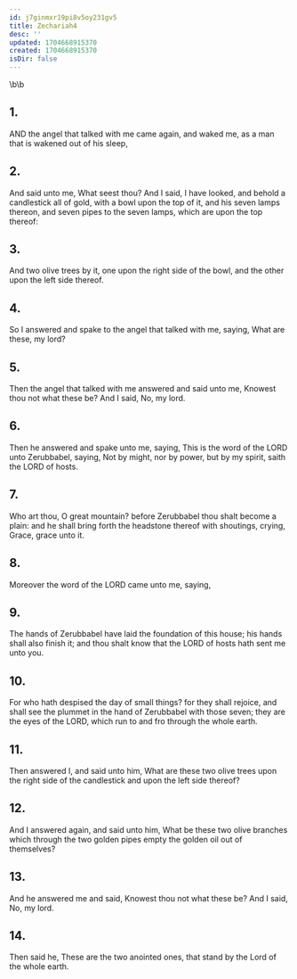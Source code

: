 ```yaml
---
id: j7ginmxr19pi8v5oy231gv5
title: Zechariah4
desc: ''
updated: 1704668915370
created: 1704668915370
isDir: false
---
```

\b\b
## 1.
AND the angel that talked with me came again, and waked me, as a man that is wakened out of his sleep,
## 2.
And said unto me, What seest thou?  And I said, I have looked, and behold a candlestick all of gold, with a bowl upon the top of it, and his seven lamps thereon, and seven pipes to the seven lamps, which are upon the top thereof:
## 3.
And two olive trees by it, one upon the right side of the bowl, and the other upon the left side thereof.
## 4.
So I answered and spake to the angel that talked with me, saying, What are these, my lord?
## 5.
Then the angel that talked with me answered and said unto me, Knowest thou not what these be?  And I said, No, my lord.
## 6.
Then he answered and spake unto me, saying, This is the word of the LORD unto Zerubbabel, saying, Not by might, nor by power, but by my spirit, saith the LORD of hosts.
## 7.
Who art thou, O great mountain?  before Zerubbabel thou shalt become a plain: and he shall bring forth the headstone thereof with shoutings, crying, Grace, grace unto it.
## 8.
Moreover the word of the LORD came unto me, saying,
## 9.
The hands of Zerubbabel have laid the foundation of this house; his hands shall also finish it; and thou shalt know that the LORD of hosts hath sent me unto you.
## 10.
For who hath despised the day of small things?  for they shall rejoice, and shall see the plummet in the hand of Zerubbabel with those seven; they are the eyes of the LORD, which run to and fro through the whole earth.
## 11.
Then answered I, and said unto him, What are these two olive trees upon the right side of the candlestick and upon the left side thereof?
## 12.
And I answered again, and said unto him, What be these two olive branches which through the two golden pipes empty the golden oil out of themselves?
## 13.
And he answered me and said, Knowest thou not what these be?  And I said, No, my lord.
## 14.
Then said he, These are the two anointed ones, that stand by the Lord of the whole earth.
